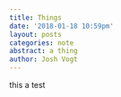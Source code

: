 ```yaml
---
title: Things
date: '2018-01-18 10:59pm'
layout: posts
categories: note
abstract: a thing
author: Josh Vogt
---
```

this a test
